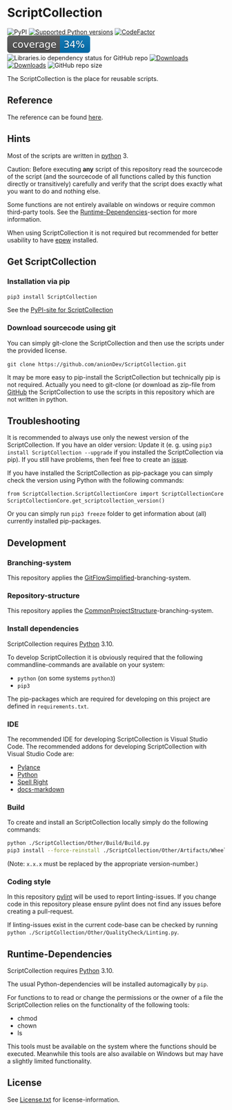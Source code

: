 # ScriptCollection

![PyPI](https://img.shields.io/pypi/v/ScriptCollection)
[![Supported Python versions](https://img.shields.io/pypi/pyversions/ScriptCollection.svg)](https://pypi.org/project/ScriptCollection/)
[![CodeFactor](https://www.codefactor.io/repository/github/aniondev/scriptcollection/badge/main)](https://www.codefactor.io/repository/github/aniondev/scriptcollection/overview/main)
![Coverage](./ScriptCollection/Other/Resources/TestCoverageBadges/badge_shieldsio_linecoverage_blue.svg)
![Libraries.io dependency status for GitHub repo](https://img.shields.io/librariesio/github/anionDev/ScriptCollection)
[![Downloads](https://pepy.tech/badge/scriptcollection)](https://pepy.tech/project/scriptcollection)
[![Downloads](https://pepy.tech/badge/scriptcollection/month)](https://pepy.tech/project/scriptcollection)
![GitHub repo size](https://img.shields.io/github/repo-size/anionDev/ScriptCollection)

The ScriptCollection is the place for reusable scripts.

## Reference

The reference can be found [here](https://aniondev.github.io/ScriptCollectionReference/index.html).

## Hints

Most of the scripts are written in [python](https://www.python.org) 3.

Caution: Before executing **any** script of this repository read the sourcecode of the script (and the sourcecode of all functions called by this function directly or transitively) carefully and verify that the script does exactly what you want to do and nothing else.

Some functions are not entirely available on windows or require common third-party tools. See the [Runtime-Dependencies](#Runtime-Dependencies)-section for more information.

When using ScriptCollection it is not required but recommended for better usability to have [epew](https://github.com/anionDev/Epew) installed.

## Get ScriptCollection

### Installation via pip

`pip3 install ScriptCollection`

See the [PyPI-site for ScriptCollection](https://pypi.org/project/ScriptCollection)

### Download sourcecode using git

You can simply git-clone the ScriptCollection and then use the scripts under the provided license.

`git clone https://github.com/anionDev/ScriptCollection.git`

It may be more easy to pip-install the ScriptCollection but technically pip is not required. Actually you need to git-clone (or download as zip-file from [GitHub](https://github.com/anionDev/ScriptCollection) the ScriptCollection to use the scripts in this repository which are not written in python.

## Troubleshooting

It is recommended to always use only the newest version of the ScriptCollection. If you have an older version: Update it (e. g. using `pip3 install ScriptCollection --upgrade` if you installed the ScriptCollection via pip). If you still have problems, then feel free to create an [issue](https://github.com/anionDev/ScriptCollection/issues).

If you have installed the ScriptCollection as pip-package you can simply check the version using Python with the following commands:

```lang-bash
from ScriptCollection.ScriptCollectionCore import ScriptCollectionCore
ScriptCollectionCore.get_scriptcollection_version()
```

Or you can simply run `pip3 freeze` folder to get information about (all) currently installed pip-packages.

## Development

### Branching-system

This repository applies the [GitFlowSimplified](https://github.com/anionDev/ProjectTemplates/blob/main/Templates/Conventions/BranchingSystem/GitFlowSimplified.md)-branching-system.

### Repository-structure

This repository applies the [CommonProjectStructure](https://github.com/anionDev/ProjectTemplates/blob/main/Templates/Conventions/RepositoryStructure/CommonProjectStructure/CommonProjectStructure.md)-branching-system.

### Install dependencies

ScriptCollection requires [Python](https://www.python.org) 3.10.

To develop ScriptCollection it is obviously required that the following commandline-commands are available on your system:

- `python` (on some systems `python3`)
- `pip3`

The pip-packages which are required for developing on this project are defined in `requirements.txt`.

### IDE

The recommended IDE for developing ScriptCollection is Visual Studio Code.
The recommended addons for developing ScriptCollection with Visual Studio Code are:

- [Pylance](https://marketplace.visualstudio.com/items?itemName=ms-python.vscode-pylance)
- [Python](https://marketplace.visualstudio.com/items?itemName=ms-python.python)
- [Spell Right](https://marketplace.visualstudio.com/items?itemName=ban.spellright)
- [docs-markdown](https://marketplace.visualstudio.com/items?itemName=docsmsft.docs-markdown)

### Build

To create and install an ScriptCollection locally simply do the following commands:

```bash
python ./ScriptCollection/Other/Build/Build.py
pip3 install --force-reinstall ./ScriptCollection/Other/Artifacts/Wheel/ScriptCollection-x.x.x-py3-none-any.whl
```

(Note: `x.x.x` must be replaced by the appropriate version-number.)

### Coding style

In this repository [pylint](https://pylint.org/) will be used to report linting-issues.
If you change code in this repository please ensure pylint does not find any issues before creating a pull-request.

If linting-issues exist in the current code-base can be checked by running `python ./ScriptCollection/Other/QualityCheck/Linting.py`.

## Runtime-Dependencies

ScriptCollection requires [Python](https://www.python.org) 3.10.

The usual Python-dependencies will be installed automagically by `pip`.

For functions to to read or change the permissions or the owner of a file the ScriptCollection relies on the functionality of the following tools:

- chmod
- chown
- ls

This tools must be available on the system where the functions should be executed. Meanwhile this tools are also available on Windows but may have a slightly limited functionality.

## License

See [License.txt](https://raw.githubusercontent.com/anionDev/ScriptCollection/main/License.txt) for license-information.
